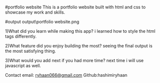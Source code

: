 #portfolio website
This is a portfolio website built with html and css to showcase my work and skills.

#output
output\portfolio website.png

1)What did you learn while making this app?
    i learned how to style the html tags differently.

2)What feature did you enjoy building the most?
     seeing the final output is the most satisfying thing.

3)What would you add next if you had more time?
 next time i will use  javascript as well.

 Contact
 email: ryhaan066@gmail.com
 Github:hashimiryhaan

